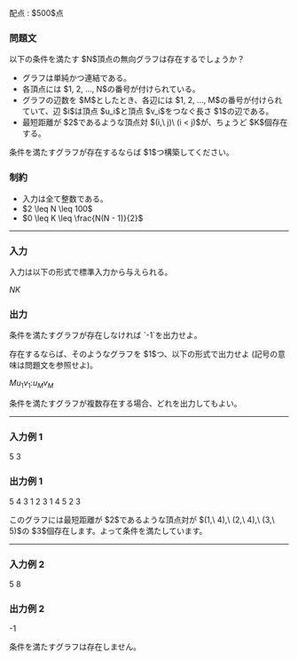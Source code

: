 
<div>

<span>

<span>

<p>
配点 : $500$点
</p>

<div>

<section>

### **問題文**

<p>
以下の条件を満たす $N$頂点の無向グラフは存在するでしょうか？
</p>

<ul>

<li>
グラフは単純かつ連結である。
</li>

<li>
各頂点には $1, 2, ..., N$の番号が付けられている。
</li>

<li>
グラフの辺数を $M$としたとき、各辺には $1, 2, ..., M$の番号が付けられていて、辺 $i$は頂点 $u_i$と頂点 $v_i$をつなぐ長さ $1$の辺である。
</li>

<li>
最短距離が $2$であるような頂点対 $(i,\ j)\ (i < j)$が、ちょうど $K$個存在する。
</li>

</ul>

<p>
条件を満たすグラフが存在するならば $1$つ構築してください。
</p>

</section>

</div>

<div>

<section>

### **制約**

<ul>

<li>
入力は全て整数である。
</li>

<li>
$2 \leq N \leq 100$
</li>

<li>
$0 \leq K \leq \frac{N(N - 1)}{2}$
</li>

</ul>

</section>

</div>

---

<div>

<div>

<section>

### **入力**

<p>
入力は以下の形式で標準入力から与えられる。
</p>

<div>

$N$$K$
</div>

</section>

</div>

<div>

<section>

### **出力**

<p>
条件を満たすグラフが存在しなければ `-1`を出力せよ。
</p>

<p>
存在するならば、そのようなグラフを $1$つ、以下の形式で出力せよ (記号の意味は問題文を参照せよ)。
</p>

<div>

$M$$u_1$$v_1$$:$$u_M$$v_M$
</div>

<p>
条件を満たすグラフが複数存在する場合、どれを出力してもよい。
</p>

</section>

</div>

</div>

---

<div>

<section>

### **入力例 1**

<div>

5 3

</div>

</section>

</div>

<div>

<section>

### **出力例 1**

<div>

5
4 3
1 2
3 1
4 5
2 3

</div>

<p>
このグラフには最短距離が $2$であるような頂点対が $(1,\ 4),\ (2,\ 4),\ (3,\ 5)$の $3$個存在します。よって条件を満たしています。
</p>

</section>

</div>

---

<div>

<section>

### **入力例 2**

<div>

5 8

</div>

</section>

</div>

<div>

<section>

### **出力例 2**

<div>

-1

</div>

<p>
条件を満たすグラフは存在しません。
</p>

</section>

</div>

</span>

</span>

</div>

